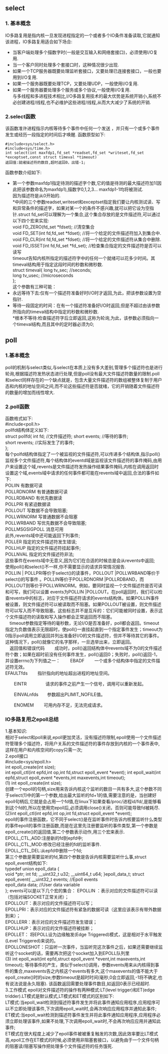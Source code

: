 ## select
### 1. 基本概念   
IO多路复用是指内核一旦发现进程指定的一个或者多个IO条件准备读取,它就通知该进程，IO多路复用适合如下场合:  
* 当客户端处理多个描数字时(一般是交互输入和网络套接口)，必须使用I/O复用.   
* 当一个客户同时处理多个套接口时，这种情况很少出现.  
* 如果一个TCP服务器既要处理监听套接口，又要处理已连接套接口，一般也要用到I/O复用.  
* 如果一个服务器既要处理TCP，又要处理UDP，一般使用I/O复用.  
* 如果一个服务器要处理多个服务或多个协议,一般使用I/O复用.   
与多线程和多进程技术相比,I/O多路复用技术的最大优势是系统开销小,系统不必创建进程/线程,也不必维护这些进程/线程,从而大大减少了系统的开销.  
### 2.select函数  
该函数准许进程指示内核等待多个事件中任何一个发送 ，并只有一个或多个事件发生或经历一段指定的时间后才唤醒. 函数原型如下:   
``` 
#include<sys/select.h>
#include<sys/time.h>  
int select(int maxfdp1,fd_set *readset,fd_set *writeset,fd_set *exceptset,const struct timeval *timeout)  
返回值:就绪描述符的数目,超时返回0，出错-1;   
```  
函数参数介绍如下:   
* 第一个参数maxfdp1指定待测的描述字个数,它的值是待测的最大描述符加1(因此把该参数命名为maxfdp1),描数字0,1,2,3... maxfdp1-1均将被测试.   
因为描述符是从0开始的.   
*中间的三个参数readset,writeset和exceptset指定我们要让内核测试读、写和异常条件的描述字，如果对某一个的条件不感兴趣,就可以把它设为空指针.struct fd_set可以理解为一个集合,这个集合存放的是文件描述符,可以通过以下四个宏来实现:  
void FD_ZERO(fd_set *fdset);     //清空集合   
void FD_SET(int fd,fd_set *fdset);    //将一个给定的文件描述符加入到集合中.   
void FD_CLR(int fd,fd_set *fdset);   //将一个给定的文件描述符从集合中删除.  
void FD_ISSET(int fd,fd_set *fd_set);    //检查集合指定的文件描述符是否可以读写  
timeout告知内核所指定的描述符字中的任何一个就绪可以花多少时间。其timeval结构用于指定这段时间的秒数和微秒数.  
struct timeval{
long tv_sec;   //seconds;  
long tv_usec;   //microseconds  
};  
这个参数有三种可能：
* 永远等待下去:仅有一个描述符准备好时I/O时才返回,为此，把该参数设置为空指针.  
* 等待一段固定的时间：在有一个描述符准备好I/O时返回,但是不超过由该参数所指向的timeval结构中指定的秒数和微秒数.  
*根本不等待:检查描述符字后立即返回,这称为轮询,为此，该参数必须指向一个timeval结构,而且其中的定时器必须为0;  
## poll  
### 1.基本概念  
poll的机制与select类似,与select在本质上没有多大差别,管理多个描述符也是进行轮询,根据描述符发热状态进行处理,但是poll没有最大文件描述符数量的限制.poll和select同样存在的一个缺点就是，包含大量文件描述符的数组被整体复制于用户态和内核的地址空间之间,而不论这些描述符是否就绪，它的开销随着文件描述符的数量的增加而线性增大.  
### 2.poll函数  
函数格式如下:  
#include<poll.h>  
pollfd结构体定义如下:  
struct pollfd{
int fd;  //文件描述符;
short events;  //等待的事件;  
short revents;  //实际发生了的事件;  
};  
每个polfd结构体指定了一个被监视的文件描述符,可以传递多个结构体,指示poll()监视多个文件描述符,每个结构体的eventd域是监视该文件描述符的事件掩码,由用户来设置这个域,revents是文件描述符发热操作结果事件掩码,内核在调用返回时设置这个域,events域中请求的任何事件都可能在revents域中返回,合法的事件如下:  
POLlIN  有数据可读  
POLLRDNORM  有普通数据可读  
POLLRDBAND  有优先数据读  
POLLPRI  有紧迫数据读  
POLLOUT 写数据不会导致阻塞;  
POLLWRNORM  写普通数据不会阻塞  
POLLWRBAND 写优先数据不会导致阻塞;  
POLLMSGSIGPOLL  消息可用  
此外,revents域中还可能返回下列事件;  
POLLER  指定的文件描述符发生错误;  
POLLHUP  指定的文件描述符挂起事件;  
POLLNVAL  指定的文件描述符非法;  
这些事件在events域中无意义,因为它们在合适的时候总是会从revents中返回;  
使用poll()和select()不一样,你不需要显示的请求异常情况报告.  
POLLIN | POLLPRI等价于select()的读事件，POLLOUT |POLLWRBAND等价于select()的写事件
。POLLIN等价于POLLRDNORM |POLLRDBAND，而POLLOUT则等价于POLLWRNORM。例如，要同时监视一个文件描述符是否可读和可写，我们可以设置 events为POLLIN |POLLOUT。在poll返回时，我们可以检查revents中的标志，对应于文件描述符请求的events结构体。如果POLLIN事件被设置，则文件描述符可以被读取而不阻塞。如果POLLOUT被设置，则文件描述符可以写入而不导致阻塞。这些标志并不是互斥的：它们可能被同时设置，表示这个文件描述符的读取和写入操作都会正常返回而不阻塞。  
　timeout参数指定等待的毫秒数，无论I/O是否准备好，poll都会返回。timeout指定为负数值表示无限超时，使poll()一直挂起直到一个指定事件发生；timeout为0指示poll调用立即返回并列出准备好I/O的文件描述符，但并不等待其它的事件。这种情况下，poll()就像它的名字那样，一旦选举出来，立即返回。   
　返回值和错误代码
　　成功时，poll()返回结构体中revents域不为0的文件描述符个数；如果在超时前没有任何事件发生，poll()返回0；失败时，poll()返回-1，并设置errno为下列值之一：
　　EBADF　　       一个或多个结构体中指定的文件描述符无效。  
EFAULTfds　　 指针指向的地址超出进程的地址空间。

　　EINTR　　　　  请求的事件之前产生一个信号，调用可以重新发起。

　　EINVALnfds　　参数超出PLIMIT_NOFILE值。

　　ENOMEM　　     可用内存不足，无法完成请求。
### IO多路复用之epoll总结  
1.基本知识:  
相对于select和poll来说,epoll更加灵活，没有描述符限制,epoll使用一个文件描述符管理多个描述符，将用户关系的文件描述符的事件存放到内核的一个事件表中,这样在用户和内核空间的copy只需一次;  
2.epoll接口  
#include<sys/epoll.h>  
int epoll_create(int size);  
int epoll_ctl(int epfd,int op,int fd,struct epoll_event *event); 
int epoll_wait(int epfd,struct epoll_event *events,int maxevents,int timeout);  
(1) int epoll_create(int size);  
创建一个epoll的句柄,size用来告诉内核这个监听的数目一共有多大,这个参数不同于select(1)中的第一个参数,给出最大监听的fd+1的值,需要注意的是，当创建好epoll句柄后,它就是会占用一个fd值,在linux下如果查看/proc/进程id/fd/,是能够看到这个fd的,所以在使用完epoll后,必须调用close()关闭，否则可能导致fd被耗尽.  
(2)int epoll_ctl(int epfd,int op,int fd,struct epoll_event *event);  
epoll的事件注册函数，它不同于select()是在监听事件时告诉内核要监听什么类型的事件epoll的事件注册函数,而是在这里先注册要监听的事件类型,第一个参数是epoll_create()的返回值,第二个参数表示动作,用三个宏来表示.   
EPOLL_CTL_ADD:注册新的fd到epfd中;  
EPOLL_CTL_MOD:修改已经注册的fd的监听事件.  
EPOLL_CTL_DEL:从epfd中删除一个fd;  
第三个参数是需要监听的fd,第四个参数是告诉内核需要监听什么事,struct epoll_event结构如下:  
typedef union epoll_data
{   
    void *ptr;
    int fd;
    __uint32_t  u32;
    __uint64_t u64;
}epoll_data_t;
struct epoll_event{
    __uint32_t events;  //Epoll events   
    epoll_data data;   //User data variable    
}; 
events可以是以下几个宏的集合：
EPOLLIN ：表示对应的文件描述符可以读（包括对端SOCKET正常关闭）；  
EPOLLOUT：表示对应的文件描述符可以写；  
EPOLLPRI：表示对应的文件描述符有紧急的数据可读（这里应该表示有带外数据到来）；  
EPOLLERR：表示对应的文件描述符发生错误；  
EPOLLHUP：表示对应的文件描述符被挂断；  
EPOLLET： 将EPOLL设为边缘触发(Edge Triggered)模式，这是相对于水平触发(Level Triggered)来说的。  
EPOLLONESHOT：只监听一次事件，当监听完这次事件之后，如果还需要继续监听这个socket的话，需要再次把这个socket加入到EPOLL队列里  
(3) int epoll_wait(int epfd,struct epoll_event *event,int maxevents,int timeout);  等待事件的产生，类似于select()调用，参数events用来从内核得到事件的集合,maxevents告之内核这个events有多大,这个maxevents的值不能大于epoll_create()时的size;参数timeout是超时时间(毫秒,0会立即返回,-1将不确定,也有说法说是永久阻塞). 该函数返回需要处理事件数目,如返回0表示已经超时.  
3.工作模式 
epoll对文件描述符的操作有两种模式:LT(level trigger)和ET(edge tridder).LT模式是默认模式,LT模式和ET模式的区别如下:  
LT模式:当epoll_wait检测到描述符事件发生并将此事件通知应用程序,应用程序可以不立即处理该事件,下次调用epoll_wait时,会再次响应应用程序并通知此事件;    
ET模式:当epoll_wait检测到描述符事件发生并将此事件通知应用程序,应用程序必须立即处理该事件,如果不处理,下次调用epoll_wait时,不会再次响应应用并通知此事件;   
ET模式在很大程度上减少了epoll事件被被重复触发的次数,因此效率要比LT模式高,epoll工作在ET模式的时候,必须使用非阻塞套接口，以避免由于一个文件句柄的阻塞读/阻塞写操作把处理多个文件描述符的任务饿死.   
















